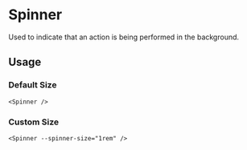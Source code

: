 <script lang="ts">
import DocsExample from '$lib/components/utils/DocsExample.svelte'
import Spinner from '$lib/components/Spinner.svelte'
</script>

# Spinner

Used to indicate that an action is being performed in the background.

## Usage

### Default Size

<DocsExample>
  <Spinner />
</DocsExample>

```svelte
<Spinner />
```

### Custom Size

<DocsExample>
  <Spinner --spinner-size="1rem" />
</DocsExample>

```svelte
<Spinner --spinner-size="1rem" />
```

